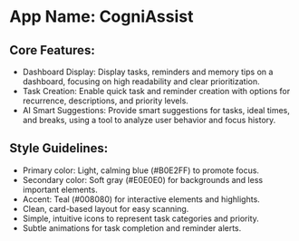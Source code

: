 # **App Name**: CogniAssist

## Core Features:

- Dashboard Display: Display tasks, reminders and memory tips on a dashboard, focusing on high readability and clear prioritization.
- Task Creation: Enable quick task and reminder creation with options for recurrence, descriptions, and priority levels.
- AI Smart Suggestions: Provide smart suggestions for tasks, ideal times, and breaks, using a tool to analyze user behavior and focus history.

## Style Guidelines:

- Primary color: Light, calming blue (#B0E2FF) to promote focus.
- Secondary color: Soft gray (#E0E0E0) for backgrounds and less important elements.
- Accent: Teal (#008080) for interactive elements and highlights.
- Clean, card-based layout for easy scanning.
- Simple, intuitive icons to represent task categories and priority.
- Subtle animations for task completion and reminder alerts.